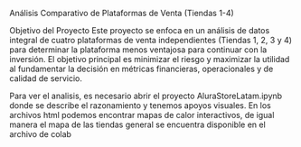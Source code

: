 Análisis Comparativo de Plataformas de Venta (Tiendas 1-4)


Objetivo del Proyecto
Este proyecto se enfoca en un análisis de datos integral de cuatro plataformas de venta independientes (Tiendas 1, 2, 3 y 4) para determinar la plataforma menos ventajosa para continuar con la inversión.
El objetivo principal es minimizar el riesgo y maximizar la utilidad al fundamentar la decisión en métricas financieras, operacionales y de calidad de servicio.


Para ver el analisis, es necesario abrir el proyecto AluraStoreLatam.ipynb donde se describe el razonamiento y tenemos apoyos visuales.
En los archivos html podemos encontrar mapas de calor interactivos, de igual manera el mapa de las tiendas general se encuentra disponible en el archivo de colab
